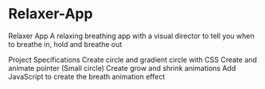 # Relaxer-App 
Relaxer App
A relaxing breathing app with a visual director to tell you when to breathe in, hold and breathe out

Project Specifications
Create circle and gradient circle with CSS
Create and animate pointer (Small circle)
Create grow and shrink animations
Add JavaScript to create the breath animation effect
